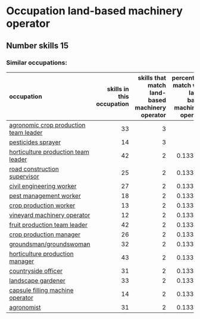 # Occupation land-based machinery operator
## Number skills 15
### Similar occupations:
| occupation                                                                        |   skills in this occupation |   skills that match land-based machinery operator |   percentage match with land-based machinery operator |   skills not in land-based machinery operator |
|:----------------------------------------------------------------------------------|----------------------------:|--------------------------------------------------:|------------------------------------------------------:|----------------------------------------------:|
| [agronomic crop production team leader](agronomic_crop_production_team_leader.md) |                          33 |                                                 3 |                                              0.2      |                                            30 |
| [pesticides sprayer](pesticides_sprayer.md)                                       |                          14 |                                                 3 |                                              0.2      |                                            11 |
| [horticulture production team leader](horticulture_production_team_leader.md)     |                          42 |                                                 2 |                                              0.133333 |                                            40 |
| [road construction supervisor](road_construction_supervisor.md)                   |                          25 |                                                 2 |                                              0.133333 |                                            23 |
| [civil engineering worker](civil_engineering_worker.md)                           |                          27 |                                                 2 |                                              0.133333 |                                            25 |
| [pest management worker](pest_management_worker.md)                               |                          18 |                                                 2 |                                              0.133333 |                                            16 |
| [crop production worker](crop_production_worker.md)                               |                          13 |                                                 2 |                                              0.133333 |                                            11 |
| [vineyard machinery operator](vineyard_machinery_operator.md)                     |                          12 |                                                 2 |                                              0.133333 |                                            10 |
| [fruit production team leader](fruit_production_team_leader.md)                   |                          42 |                                                 2 |                                              0.133333 |                                            40 |
| [crop production manager](crop_production_manager.md)                             |                          26 |                                                 2 |                                              0.133333 |                                            24 |
| [groundsman/groundswoman](groundsman-groundswoman.md)                             |                          32 |                                                 2 |                                              0.133333 |                                            30 |
| [horticulture production manager](horticulture_production_manager.md)             |                          43 |                                                 2 |                                              0.133333 |                                            41 |
| [countryside officer](countryside_officer.md)                                     |                          31 |                                                 2 |                                              0.133333 |                                            29 |
| [landscape gardener](landscape_gardener.md)                                       |                          33 |                                                 2 |                                              0.133333 |                                            31 |
| [capsule filling machine operator](capsule_filling_machine_operator.md)           |                          14 |                                                 2 |                                              0.133333 |                                            12 |
| [agronomist](agronomist.md)                                                       |                          31 |                                                 2 |                                              0.133333 |                                            29 |
